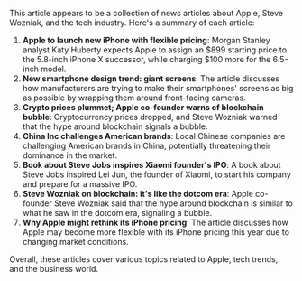 This article appears to be a collection of news articles about Apple, Steve Wozniak, and the tech industry. Here's a summary of each article:

1. **Apple to launch new iPhone with flexible pricing**: Morgan Stanley analyst Katy Huberty expects Apple to assign an $899 starting price to the 5.8-inch iPhone X successor, while charging $100 more for the 6.5-inch model.
2. **New smartphone design trend: giant screens**: The article discusses how manufacturers are trying to make their smartphones' screens as big as possible by wrapping them around front-facing cameras.
3. **Crypto prices plummet; Apple co-founder warns of blockchain bubble**: Cryptocurrency prices dropped, and Steve Wozniak warned that the hype around blockchain signals a bubble.
4. **China Inc challenges American brands**: Local Chinese companies are challenging American brands in China, potentially threatening their dominance in the market.
5. **Book about Steve Jobs inspires Xiaomi founder's IPO**: A book about Steve Jobs inspired Lei Jun, the founder of Xiaomi, to start his company and prepare for a massive IPO.
6. **Steve Wozniak on blockchain: it's like the dotcom era**: Apple co-founder Steve Wozniak said that the hype around blockchain is similar to what he saw in the dotcom era, signaling a bubble.
7. **Why Apple might rethink its iPhone pricing**: The article discusses how Apple may become more flexible with its iPhone pricing this year due to changing market conditions.

Overall, these articles cover various topics related to Apple, tech trends, and the business world.